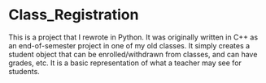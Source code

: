 # Class_Registration

This is a project that I rewrote in Python. It was originally written in C++ as an end-of-semester project in one of my old classes. It simply creates a student object that can be enrolled/withdrawn from classes, and can have grades, etc. It is a basic representation of what a teacher may see for students.
